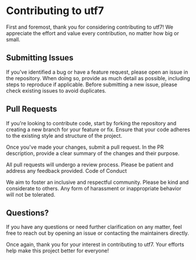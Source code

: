 # Contributing to utf7

First and foremost, thank you for considering contributing to utf7! We appreciate the effort and value every contribution, no matter how big or small.

## Submitting Issues

If you've identified a bug or have a feature request, please open an issue in the repository. When doing so, provide as much detail as possible, including steps to reproduce if applicable.
Before submitting a new issue, please check existing issues to avoid duplicates.

## Pull Requests

If you're looking to contribute code, start by forking the repository and creating a new branch for your feature or fix.
Ensure that your code adheres to the existing style and structure of the project.

Once you've made your changes, submit a pull request. In the PR description, provide a clear summary of the changes and their purpose.

All pull requests will undergo a review process. Please be patient and address any feedback provided.
Code of Conduct

We aim to foster an inclusive and respectful community. Please be kind and considerate to others. Any form of harassment or inappropriate behavior will not be tolerated.

## Questions?

If you have any questions or need further clarification on any matter, feel free to reach out by opening an issue or contacting the maintainers directly.

Once again, thank you for your interest in contributing to utf7. Your efforts help make this project better for everyone!